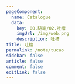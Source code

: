 ```yaml
---
pageComponent: 
  name: Catalogue
  data: 
    key: 00.随笔/02.吐槽
    imgUrl: /img/web.png
    description: 吐槽
title: 吐槽
permalink: /note/tucao
sidebar: false
article: false
comment: false
editLink: false
---
```

